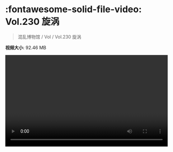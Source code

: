 # :fontawesome-solid-file-video: Vol.230 旋涡

> 混乱博物馆 / Vol / Vol.230 旋涡

**视频大小**: 92.46 MB

<video id="V-34a199b5aa30a92aa51c471e36d800c4" width="512" height="288" preload="none" playsinline webkit-playsinline></video>